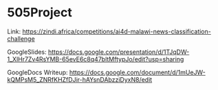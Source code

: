 # 505Project

Link:
https://zindi.africa/competitions/ai4d-malawi-news-classification-challenge

GoogleSlides:
https://docs.google.com/presentation/d/1TJqDW-1_XlHr7Zv4RsYMB-65evE6c8q47bltMftypJo/edit?usp=sharing

GoogleDocs Writeup:
https://docs.google.com/document/d/1mUeJW-kQMPsM5_ZNRfKHZfDJir-hAYsnDAbzziDyxN8/edit
